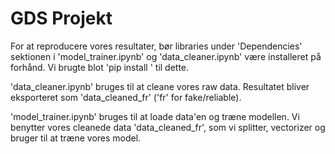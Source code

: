 # GDS Projekt
For at reproducere vores resultater, bør libraries under 'Dependencies' sektionen i 'model_trainer.ipynb' og 'data_cleaner.ipynb' være installeret på forhånd. Vi brugte blot 'pip install <library>' til dette.

'data_cleaner.ipynb' bruges til at cleane vores raw data. Resultatet bliver eksporteret som 'data_cleaned_fr' ('fr' for fake/reliable).

'model_trainer.ipynb' bruges til at loade data'en og træne modellen. Vi benytter vores cleanede data 'data_cleaned_fr', som vi splitter, vectorizer og bruger til at træne vores model.
